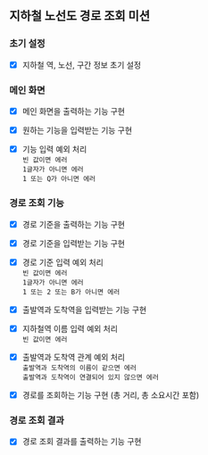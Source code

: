 ## 지하철 노선도 경로 조회 미션

### 초기 설정
- [X] 지하철 역, 노선, 구간 정보 초기 설정

### 메인 화면
- [X] 메인 화면을 출력하는 기능 구현
- [X] 원하는 기능을 입력받는 기능 구현
- [X] 기능 입력 예외 처리
  <br> `빈 값이면 에러`
  <br> `1글자가 아니면 에러`
  <br> `1 또는 Q가 아니면 에러`


### 경로 조회 기능
- [X] 경로 기준을 출력하는 기능 구현
- [X] 경로 기준을 입력받는 기능 구현
- [X] 경로 기준 입력 예외 처리
  <br> `빈 값이면 에러`
  <br> `1글자가 아니면 에러`
  <br> `1 또는 2 또는 B가 아니면 에러`

- [X] 출발역과 도착역을 입력받는 기능 구현
- [X] 지하철역 이름 입력 예외 처리
  <br> `빈 값이면 에러`

- [X] 출발역과 도착역 관계 예외 처리
  <br> `출발역과 도착역의 이름이 같으면 에러`
  <br> `출발역과 도착역이 연결되어 있지 않으면 에러`

- [X] 경로를 조회하는 기능 구현 (총 거리, 총 소요시간 포함)


### 경로 조회 결과
- [X] 경로 조회 결과를 출력하는 기능 구현
